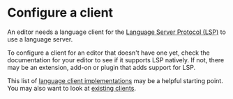 # Configure a client

An editor needs a language client for the [Language Server Protocol (LSP)][lsp] to use a language server.

To configure a client for an editor that doesn't have one yet, check the documentation for your editor to see if it supports LSP natively. If not, there may be an extension, add-on or plugin that adds support for LSP.

This list of [language client implementations][languageclients] may be a helpful starting point. You may also want to look at [existing clients](./existing-clients.md).

[lsp]: https://microsoft.github.io/language-server-protocol/
[languageclients]: https://microsoft.github.io/language-server-protocol/implementors/tools/
